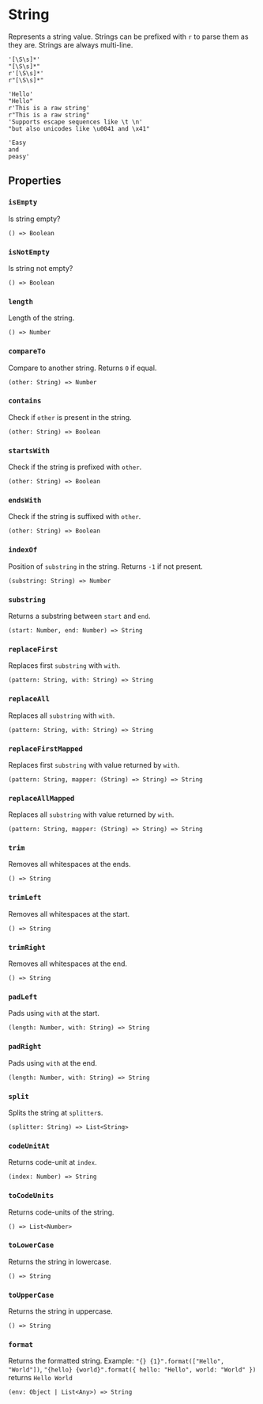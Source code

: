 # String

Represents a string value. Strings can be prefixed with `r` to parse them as they are. Strings are always multi-line.

```title="Syntax (RegExp)"
'[\S\s]*'
"[\S\s]*"
r'[\S\s]*'
r"[\S\s]*"
```

```title="Example"
'Hello'
"Hello"
r'This is a raw string'
r"This is a raw string"
'Supports escape sequences like \t \n'
"but also unicodes like \u0041 and \x41"

'Easy
and
peasy'
```

## Properties

### `isEmpty`

Is string empty?

```title="Signature"
() => Boolean
```

### `isNotEmpty`

Is string not empty?

```title="Signature"
() => Boolean
```

### `length`

Length of the string.

```title="Signature"
() => Number
```

### `compareTo`

Compare to another string. Returns `0` if equal.

```title="Signature"
(other: String) => Number
```

### `contains`

Check if `other` is present in the string.

```title="Signature"
(other: String) => Boolean
```

### `startsWith`

Check if the string is prefixed with `other`.

```title="Signature"
(other: String) => Boolean
```

### `endsWith`

Check if the string is suffixed with `other`.

```title="Signature"
(other: String) => Boolean
```

### `indexOf`

Position of `substring` in the string. Returns `-1` if not present.

```title="Signature"
(substring: String) => Number
```

### `substring`

Returns a substring between `start` and `end`.

```title="Signature"
(start: Number, end: Number) => String
```

### `replaceFirst`

Replaces first `substring` with `with`.

```title="Signature"
(pattern: String, with: String) => String
```

### `replaceAll`

Replaces all `substring` with `with`.

```title="Signature"
(pattern: String, with: String) => String
```

### `replaceFirstMapped`

Replaces first `substring` with value returned by `with`.

```title="Signature"
(pattern: String, mapper: (String) => String) => String
```

### `replaceAllMapped`

Replaces all `substring` with value returned by `with`.

```title="Signature"
(pattern: String, mapper: (String) => String) => String
```

### `trim`

Removes all whitespaces at the ends.

```title="Signature"
() => String
```

### `trimLeft`

Removes all whitespaces at the start.

```title="Signature"
() => String
```

### `trimRight`

Removes all whitespaces at the end.

```title="Signature"
() => String
```

### `padLeft`

Pads using `with` at the start.

```title="Signature"
(length: Number, with: String) => String
```

### `padRight`

Pads using `with` at the end.

```title="Signature"
(length: Number, with: String) => String
```

### `split`

Splits the string at `splitter`s.

```title="Signature"
(splitter: String) => List<String>
```

### `codeUnitAt`

Returns code-unit at `index`.

```title="Signature"
(index: Number) => String
```

### `toCodeUnits`

Returns code-units of the string.

```title="Signature"
() => List<Number>
```

### `toLowerCase`

Returns the string in lowercase.

```title="Signature"
() => String
```

### `toUpperCase`

Returns the string in uppercase.

```title="Signature"
() => String
```

### `format`

Returns the formatted string. Example: `"{} {1}".format(["Hello", "World"])`, `"{hello} {world}".format({ hello: "Hello", world: "World" })` returns `Hello World`

```title="Signature"
(env: Object | List<Any>) => String
```
